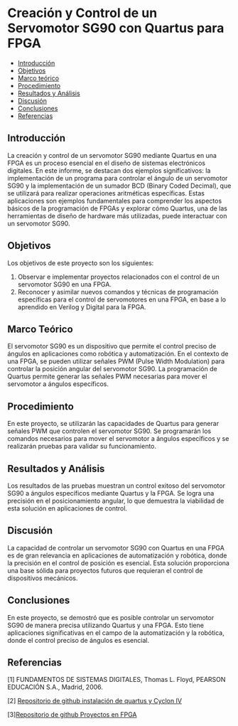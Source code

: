 # Creación y Control de un Servomotor SG90 con Quartus para FPGA
* [Introducción](#Introducción)
* [Objetivos](#Objetivos)
* [Marco teórico](#Marco-Teórico)
* [Procedimiento](#Procedimiento)
* [Resultados y Análisis](#Resultados-y-Análisis)
* [Discusión](#Discusión)
* [Conclusiones](#Conclusiones)
* [Referencias](#Referencias)

## Introducción
La creación y control de un servomotor SG90 mediante Quartus en una FPGA es un proceso esencial en el diseño de sistemas electrónicos digitales. En este informe, se destacan dos ejemplos significativos: la implementación de un programa para controlar el ángulo de un servomotor SG90 y la implementación de un sumador BCD (Binary Coded Decimal), que se utilizará para realizar operaciones aritméticas específicas. Estas aplicaciones son ejemplos fundamentales para comprender los aspectos básicos de la programación de FPGAs y explorar cómo Quartus, una de las herramientas de diseño de hardware más utilizadas, puede interactuar con un servomotor SG90.

## Objetivos
Los objetivos de este proyecto son los siguientes:

1. Observar e implementar proyectos relacionados con el control de un servomotor SG90 en una FPGA.
2. Reconocer y asimilar nuevos comandos y técnicas de programación específicas para el control de servomotores en una FPGA, en base a lo aprendido en Verilog y Digital para la FPGA.

## Marco Teórico
El servomotor SG90 es un dispositivo que permite el control preciso de ángulos en aplicaciones como robótica y automatización. En el contexto de una FPGA, se pueden utilizar señales PWM (Pulse Width Modulation) para controlar la posición angular del servomotor SG90. La programación de Quartus permite generar las señales PWM necesarias para mover el servomotor a ángulos específicos.

## Procedimiento
En este proyecto, se utilizarán las capacidades de Quartus para generar señales PWM que controlen el servomotor SG90. Se programarán los comandos necesarios para mover el servomotor a ángulos específicos y se realizarán pruebas para validar su funcionamiento.

## Resultados y Análisis
Los resultados de las pruebas muestran un control exitoso del servomotor SG90 a ángulos específicos mediante Quartus y la FPGA. Se logra una precisión en el posicionamiento angular, lo que demuestra la viabilidad de esta solución en aplicaciones de control.

## Discusión
La capacidad de controlar un servomotor SG90 con Quartus en una FPGA es de gran relevancia en aplicaciones de automatización y robótica, donde la precisión en el control de posición es esencial. Esta solución proporciona una base sólida para proyectos futuros que requieran el control de dispositivos mecánicos.

## Conclusiones
En este proyecto, se demostró que es posible controlar un servomotor SG90 de manera precisa utilizando Quartus y una FPGA. Esto tiene aplicaciones significativas en el campo de la automatización y la robótica, donde el control preciso de ángulos es esencial.

## Referencias

[1] FUNDAMENTOS DE SISTEMAS DIGITALES, Thomas L. Floyd, PEARSON EDUCACIÓN S.A., Madrid, 2006.

[2] [Repositorio de github instalación de quartus y Cyclon IV](https://github.com/johnnycubides/digital-electronic-1-101/blob/main/installTools/quartus.md)

[3][Repositorio de github Proyectos en FPGA](https://github.com/johnnycubides/digital-electronic-1-101/tree/main/fpga-example/altera-c4e6e10)
